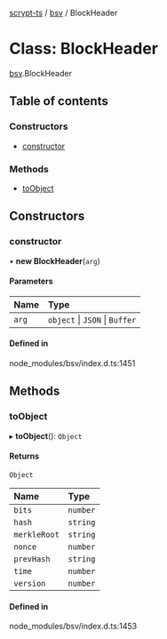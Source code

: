 [scrypt-ts](../README.md) / [bsv](../modules/bsv.md) / BlockHeader

# Class: BlockHeader

[bsv](../modules/bsv.md).BlockHeader

## Table of contents

### Constructors

- [constructor](bsv.BlockHeader.md#constructor)

### Methods

- [toObject](bsv.BlockHeader.md#toobject)

## Constructors

### constructor

• **new BlockHeader**(`arg`)

#### Parameters

| Name | Type |
| :------ | :------ |
| `arg` | `object` \| `JSON` \| `Buffer` |

#### Defined in

node_modules/bsv/index.d.ts:1451

## Methods

### toObject

▸ **toObject**(): `Object`

#### Returns

`Object`

| Name | Type |
| :------ | :------ |
| `bits` | `number` |
| `hash` | `string` |
| `merkleRoot` | `string` |
| `nonce` | `number` |
| `prevHash` | `string` |
| `time` | `number` |
| `version` | `number` |

#### Defined in

node_modules/bsv/index.d.ts:1453

